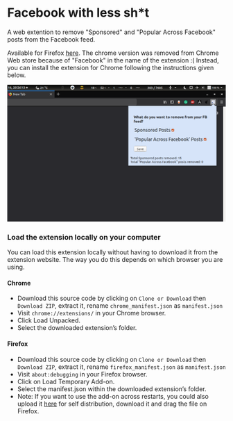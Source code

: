 # Facebook with less sh*t

A web extention to remove "Sponsored" and "Popular Across Facebook" posts from the Facebook feed.

Available for Firefox [here](https://addons.mozilla.org/en-US/firefox/addon/facebook-with-less-shit/). 
The chrome version was removed from Chrome Web store because of "Facebook" in the name of the extension :( Instead, you can install the extension for Chrome following the instructions given below.

![A screenshot of the extension](icons/screenshot.png "A screenshot of the extension")


### Load the extension locally on your computer

You can load this extension locally without having to download it from the extension website. The way you do this depends on which browser you are using.


#### Chrome

* Download this source code by clicking on `Clone or Download` then `Download ZIP`, extract it, rename `chrome_manifest.json` as `manifest.json`
* Visit `chrome://extensions/` in your Chrome browser.
* Click Load Unpacked.
* Select the downloaded extension’s folder.

#### Firefox

* Download this source code by clicking on `Clone or Download` then `Download ZIP`, extract it, rename `firefox_manifest.json` as `manifest.json`
* Visit `about:debugging` in your Firefox browser.
* Click on Load Temporary Add-on.
* Select the manifest.json within the downloaded extension’s folder.
* Note: If you want to use the add-on across restarts, you could also upload it [here](https://addons.mozilla.org/en-US/developers/) for self distribution, download it and drag the file on Firefox.
